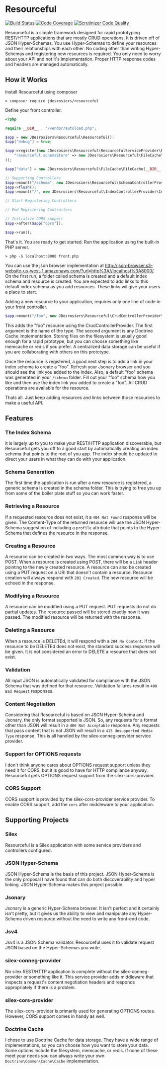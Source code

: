 Resourceful
===========
[![Build Status](https://travis-ci.org/jdesrosiers/resourceful.svg?branch=master)](https://travis-ci.org/jdesrosiers/resourceful)
[![Code Coverage](https://scrutinizer-ci.com/g/jdesrosiers/resourceful/badges/coverage.png?b=master)](https://scrutinizer-ci.com/g/jdesrosiers/resourceful/?branch=master)
[![Scrutinizer Code Quality](https://scrutinizer-ci.com/g/jdesrosiers/resourceful/badges/quality-score.png?b=master)](https://scrutinizer-ci.com/g/jdesrosiers/resourceful/?branch=master)

Resourceful is a simple framework designed for rapid prototyping REST/HTTP applications that are mostly CRUD operations.
It is driven off of JSON Hyper-Schemas.  You use Hyper-Schemas to define your resources and their relationships with
each other.  No coding other than writing Hyper-Schemas and registering new resources is required.  You only need to
worry about your API and not it's implementation.  Proper HTTP response codes and headers are managed automatically.

How it Works
------------
Install Resourceful using composer
```
> composer require jdesrosiers/resourceful
```

Define your front controller.
```php
<?php

require __DIR__ . "/vendor/autoload.php";

$app = new JDesrosiers\Resourceful\Resourceful();
$app["debug"] = true;

$app->register(new JDesrosiers\Resourceful\ResourcefulServiceProvider\ResourcefulServiceProvider(), array(
    "resourceful.schemaStore" => new JDesrosiers\Resourceful\FileCache\FileCache(__DIR__ . "/../data"),
));

$app["data"] = new JDesrosiers\Resourceful\FileCache\FileCache(__DIR__ . "/../data");

// Supporting Controllers
$app->mount("/schema", new JDesrosiers\Resourceful\SchemaControllerProvider\SchemaControllerProvider());
$app->flush();
$app->mount("/", new JDesrosiers\Resourceful\IndexControllerProvider\IndexControllerProvider($app["data"]));

// Start Registering Controllers

// End Registering Controllers

// Initialize CORS support
$app->after($app["cors"]);

$app->run();
```

That's it.  You are ready to get started.  Run the application using the built-in PHP server.
```
> php -S localhost:8000 front.php
```

You can use the json browser implementation at
http://json-browser.s3-website-us-west-1.amazonaws.com/?url=http%3A//localhost%3A8000/.  On the first run, a folder
called schema is created and a default index schema and resource is created.  You are expected to add
links to this default index schema as you add resources.  These links wil give your users a place to start.

Adding a new resource to your application, requires only one line of code in your front controller.
```php
$app->mount("/foo", new JDesrosiers\Resourceful\CrudControllerProvider\CrudControllerProvider("foo", $app["data"]));
```

This adds the "foo" resource using the CrudControllerProvider.  The first argument is the name of the type.  The second
argument is any Doctrine Cache implementation.  Storing files on the filesystem is usually good enough for a rapid
prototype, but you can choose something like memcache or redis if you prefer.  A centralized
data storage can be useful if you are collaborating with others on this prototype.

Once the resource is registered, a good next step is to add a link in your index schema to create a "foo".  Refresh your
Jsonary browser and you should see the link you added to the index.  Also, a default "foo" schema was generated in your
`/schema` folder.  Fill out your "foo" schema how you like and then use the index link you added to create a "foo".
All CRUD operations are available for the resource.

Thats all.  Just keep adding resources and links between those resources to make a useful API.

Features
--------------------
### The Index Schema
it is largely up to you to make your REST/HTTP application discoverable, but Resourceful gets you off to a good start by
automatically creating an index schema that points to the root of you app.  The index should be updated to direct your
users in what they can do with your application.

### Schema Generation
The first time the application is run after a new resource is registered, a generic schema is created in the schema
folder.  This is trying to free you up from some of the boiler plate stuff so you can work faster.

### Retrieving a Resource
If a requested resource does not exist, it a `404 Not Found` response will be given.  The Content-Type of the returned
resource will use the JSON Hyper-Schema suggestion of including a `profile` attribute that points to the Hyper-Schema
that defines the resource in the response.

### Creating a Resource
A resource can be created in two ways.  The most common way is to use POST.  When a resource is created using POST, 
there will be a `Link` header pointing to the newly created resource.  A resource can also be created using a PUT
request on a URI that doesn't contain a resource.  Resource creation will always respond with `201 Created`.  The new
resource will be echoed in the response.

### Modifying a Resource
A resource can be modified using a PUT request.  PUT requests do not do partial updates.  The resource passed will be
stored exactly how it was passed.  The modified resource will be returned with the response.

### Deleting a Resource
When a resource is DELETEd, it will respond with a `204 No Content`.  If the resource to be DELETEd does not exist, the
standard success response will be given.  It is not considered an error to DELETE a resource that does not exist.

### Validation
All input JSON is automatically validated for compliance with the JSON Schema that was defined for that resource.
Validation failures result in `400 Bad Request` responses.

### Content Negotiation
Considering that Resourceful is based on JSON Hyper-Schema and Jsonary, the only format supported is JSON.  So, any
requests for a format other than JSON will result in a `406 Not Acceptable` response.  Any requests that pass content
that is not JSON will result in a `415 Unsupported Media Type` response.  This is all handled by the
silex-conneg-provider service provider.

### Support for OPTIONS requests
I don't think anyone cares about OPTIONS request support unless they need it for CORS, but it is good to have for HTTP
compliance anyway.  Resourceful gets OPTIONS request support from the silex-cors-provider.

### CORS Support
CORS support is provided by the silex-cors-provider service provider. To enable CORS support, add the `cors` after
middleware to your application.

Supporting Projects
-------------------
### Silex
Resourceful is a Silex application with some service providers and controllers configured.

### JSON Hyper-Schema
JSON Hyper-Schema is the basis of this project.  JSON Hyper-Schema is the only proposal I have found that can do both
discoverability and hyper linking.  JSON Hyper-Schema makes this project possible.

### Jsonary
Jsonary is a generic Hyper-Schema browser.  It isn't perfect and it certainly isn't pretty, but it gives us the ability
to view and manipulate any Hyper-Schema driven resource without the need to write any front-end code.

### Jsv4
Jsv4 is a JSON Schema validator.  Resourceful uses it to validate request JSON based on the Hyper-Schemas you write.

### silex-conneg-provider
No silex REST/HTTP application is complete without the silex-conneg-provider or something like it.  This service
provider adds middleware that inspects a request's content negotiation headers and responds appropriately if there is a
problem.

### silex-cors-provider
The silex-cors-provider is primarily used for generating OPTIONS routes.  However, CORS support comes in handy as well.

### Doctrine Cache
I chose to use Doctrine Cache for data storage.  They have a wide range of implementations, so you can choose
how you want to store your data.  Some options include the filesystem, memcache, or redis.  If none of these meet your
needs you can always write your own `Doctrine\Common\Cache\Cache` implementation.
